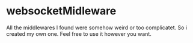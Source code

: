 # websocketMidleware

All the middlewares I found were somehow weird or too complicatet. 
So i created my own one. Feel free to use it however you want. 
